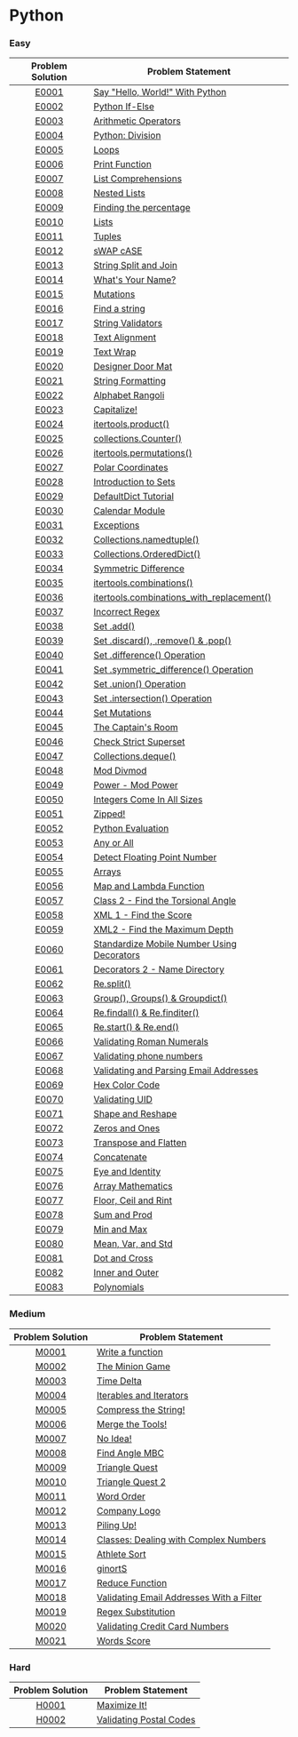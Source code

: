 # Python

### Easy

|Problem Solution|Problem Statement|
|:--------------:|-----------------|
|[E0001]|[Say "Hello, World!" With Python]|
|[E0002]|[Python If-Else]|
|[E0003]|[Arithmetic Operators]|
|[E0004]|[Python: Division]|
|[E0005]|[Loops]|
|[E0006]|[Print Function]|
|[E0007]|[List Comprehensions]|
|[E0008]|[Nested Lists]|
|[E0009]|[Finding the percentage]|
|[E0010]|[Lists]|
|[E0011]|[Tuples]|
|[E0012]|[sWAP cASE]|
|[E0013]|[String Split and Join]|
|[E0014]|[What's Your Name?]|
|[E0015]|[Mutations]|
|[E0016]|[Find a string]|
|[E0017]|[String Validators]|
|[E0018]|[Text Alignment]|
|[E0019]|[Text Wrap]|
|[E0020]|[Designer Door Mat]|
|[E0021]|[String Formatting]|
|[E0022]|[Alphabet Rangoli]|
|[E0023]|[Capitalize!]|
|[E0024]|[itertools.product()]|
|[E0025]|[collections.Counter()]|
|[E0026]|[itertools.permutations()]|
|[E0027]|[Polar Coordinates]|
|[E0028]|[Introduction to Sets]|
|[E0029]|[DefaultDict Tutorial]|
|[E0030]|[Calendar Module]|
|[E0031]|[Exceptions]|
|[E0032]|[Collections.namedtuple()]|
|[E0033]|[Collections.OrderedDict()]|
|[E0034]|[Symmetric Difference]|
|[E0035]|[itertools.combinations()]|
|[E0036]|[itertools.combinations_with_replacement()]|
|[E0037]|[Incorrect Regex]|
|[E0038]|[Set .add()]|
|[E0039]|[Set .discard(), .remove() & .pop()]|
|[E0040]|[Set .difference() Operation]|
|[E0041]|[Set .symmetric_difference() Operation]|
|[E0042]|[Set .union() Operation]|
|[E0043]|[Set .intersection() Operation]|
|[E0044]|[Set Mutations]|
|[E0045]|[The Captain's Room]|
|[E0046]|[Check Strict Superset]|
|[E0047]|[Collections.deque()]|
|[E0048]|[Mod Divmod]|
|[E0049]|[Power - Mod Power]|
|[E0050]|[Integers Come In All Sizes]|
|[E0051]|[Zipped!]|
|[E0052]|[Python Evaluation]|
|[E0053]|[Any or All]|
|[E0054]|[Detect Floating Point Number]|
|[E0055]|[Arrays]|
|[E0056]|[Map and Lambda Function]|
|[E0057]|[Class 2 - Find the Torsional Angle]|
|[E0058]|[XML 1 - Find the Score]|
|[E0059]|[XML2 - Find the Maximum Depth]|
|[E0060]|[Standardize Mobile Number Using Decorators]|
|[E0061]|[Decorators 2 - Name Directory]|
|[E0062]|[Re.split()]|
|[E0063]|[Group(), Groups() & Groupdict()]|
|[E0064]|[Re.findall() & Re.finditer()]|
|[E0065]|[Re.start() & Re.end()]|
|[E0066]|[Validating Roman Numerals]|
|[E0067]|[Validating phone numbers]|
|[E0068]|[Validating and Parsing Email Addresses]|
|[E0069]|[Hex Color Code]|
|[E0070]|[Validating UID]|
|[E0071]|[Shape and Reshape]|
|[E0072]|[Zeros and Ones]|
|[E0073]|[Transpose and Flatten]|
|[E0074]|[Concatenate]|
|[E0075]|[Eye and Identity]|
|[E0076]|[Array Mathematics]|
|[E0077]|[Floor, Ceil and Rint]|
|[E0078]|[Sum and Prod]|
|[E0079]|[Min and Max]|
|[E0080]|[Mean, Var, and Std]|
|[E0081]|[Dot and Cross]|
|[E0082]|[Inner and Outer]|
|[E0083]|[Polynomials]|

### Medium

|Problem Solution|Problem Statement|
|:--------------:|-----------------|
|[M0001]|[Write a function]|
|[M0002]|[The Minion Game]|
|[M0003]|[Time Delta]|
|[M0004]|[Iterables and Iterators]|
|[M0005]|[Compress the String!]|
|[M0006]|[Merge the Tools!]|
|[M0007]|[No Idea!]|
|[M0008]|[Find Angle MBC]|
|[M0009]|[Triangle Quest]|
|[M0010]|[Triangle Quest 2]|
|[M0011]|[Word Order]|
|[M0012]|[Company Logo]|
|[M0013]|[Piling Up!]|
|[M0014]|[Classes: Dealing with Complex Numbers]|
|[M0015]|[Athlete Sort]|
|[M0016]|[ginortS]|
|[M0017]|[Reduce Function]|
|[M0018]|[Validating Email Addresses With a Filter]|
|[M0019]|[Regex Substitution]|
|[M0020]|[Validating Credit Card Numbers]|
|[M0021]|[Words Score]|

### Hard

|Problem Solution|Problem Statement|
|:--------------:|-----------------|
|[H0001]|[Maximize It!]|
|[H0002]|[Validating Postal Codes]|

[//]: # (Easy)

[E0001]: Easy/E0001.py
[Say "Hello, World!" With Python]: https://www.hackerrank.com/challenges/py-hello-world/problem

[E0002]: Easy/E0002.py
[Python If-Else]: https://www.hackerrank.com/challenges/py-if-else/problem

[E0003]: Easy/E0003.py
[Arithmetic Operators]: https://www.hackerrank.com/challenges/python-arithmetic-operators/problem

[E0004]: Easy/E0004.py
[Python: Division]: https://www.hackerrank.com/challenges/python-division/problem

[E0005]: Easy/E0005.py
[Loops]: https://www.hackerrank.com/challenges/python-loops/problem

[E0006]: Easy/E0006.py
[Print Function]: https://www.hackerrank.com/challenges/python-print/problem

[E0007]: Easy/E0007.py
[List Comprehensions]: https://www.hackerrank.com/challenges/list-comprehensions/problem

[E0008]: Easy/E0008.py
[Nested Lists]: https://www.hackerrank.com/challenges/nested-list/problem

[E0009]: Easy/E0009.py
[Finding the percentage]: https://www.hackerrank.com/challenges/finding-the-percentage/problem

[E0010]: Easy/E0010.py
[Lists]: https://www.hackerrank.com/challenges/python-lists/problem

[E0011]: Easy/E0011.py
[Tuples]: https://www.hackerrank.com/challenges/python-tuples/problem

[E0012]: Easy/E0012.py
[sWAP cASE]: https://www.hackerrank.com/challenges/swap-case/problem

[E0013]: Easy/E0013.py
[String Split and Join]: https://www.hackerrank.com/challenges/python-string-split-and-join/problem

[E0014]: Easy/E0014.py
[What's Your Name?]: https://www.hackerrank.com/challenges/whats-your-name/problem

[E0015]: Easy/E0015.py
[Mutations]: https://www.hackerrank.com/challenges/python-mutations/problem

[E0016]: Easy/E0016.py
[Find a string]: https://www.hackerrank.com/challenges/find-a-string/problem

[E0017]: Easy/E0017.py
[String Validators]: https://www.hackerrank.com/challenges/string-validators/problem

[E0018]: Easy/E0018.py
[Text Alignment]: https://www.hackerrank.com/challenges/text-alignment/problem

[E0019]: Easy/E0019.py
[Text Wrap]: https://www.hackerrank.com/challenges/text-wrap/problem

[E0020]: Easy/E0020.py
[Designer Door Mat]: https://www.hackerrank.com/challenges/designer-door-mat/problem

[E0021]: Easy/E0021.py
[String Formatting]: https://www.hackerrank.com/challenges/python-string-formatting/problem

[E0022]: Easy/E0022.py
[Alphabet Rangoli]: https://www.hackerrank.com/challenges/alphabet-rangoli/problem

[E0023]: Easy/E0023.py
[Capitalize!]: https://www.hackerrank.com/challenges/capitalize/problem

[E0024]: Easy/E0024.py
[itertools.product()]: https://www.hackerrank.com/challenges/itertools-product/problem

[E0025]: Easy/E0025.py
[collections.Counter()]: https://www.hackerrank.com/challenges/collections-counter/problem

[E0026]: Easy/E0026.py
[itertools.permutations()]: https://www.hackerrank.com/challenges/itertools-permutations/problem

[E0027]: Easy/E0027.py
[Polar Coordinates]: https://www.hackerrank.com/challenges/polar-coordinates/problem

[E0028]: Easy/E0028.py
[Introduction to Sets]: https://www.hackerrank.com/challenges/py-introduction-to-sets/problem

[E0029]: Easy/E0029.py
[DefaultDict Tutorial]: https://www.hackerrank.com/challenges/defaultdict-tutorial/problem

[E0030]: Easy/E0030.py
[Calendar Module]: https://www.hackerrank.com/challenges/calendar-module/problem

[E0031]: Easy/E0031.py
[Exceptions]: https://www.hackerrank.com/challenges/exceptions/problem

[E0032]: Easy/E0032.py
[Collections.namedtuple()]: https://www.hackerrank.com/challenges/py-collections-namedtuple/problem

[E0033]: Easy/E0033.py
[Collections.OrderedDict()]: https://www.hackerrank.com/challenges/py-collections-ordereddict/problem

[E0034]: Easy/E0034.py
[Symmetric Difference]: https://www.hackerrank.com/challenges/symmetric-difference/problem

[E0035]: Easy/E0035.py
[itertools.combinations()]: https://www.hackerrank.com/challenges/itertools-combinations/problem

[E0036]: Easy/E0036.py
[itertools.combinations_with_replacement()]: https://www.hackerrank.com/challenges/itertools-combinations-with-replacement/problem

[E0037]: Easy/E0037.py
[Incorrect Regex]: https://www.hackerrank.com/challenges/incorrect-regex/problem

[E0038]: Easy/E0038.py
[Set .add()]: https://www.hackerrank.com/challenges/py-set-add/problem

[E0039]: Easy/E0039.py
[Set .discard(), .remove() & .pop()]: https://www.hackerrank.com/challenges/py-set-discard-remove-pop/problem

[E0040]: Easy/E0040.py
[Set .difference() Operation]: https://www.hackerrank.com/challenges/py-set-difference-operation/problem

[E0041]: Easy/E0041.py
[Set .symmetric_difference() Operation]: https://www.hackerrank.com/challenges/py-set-symmetric-difference-operation/problem

[E0042]: Easy/E0042.py
[Set .union() Operation]: https://www.hackerrank.com/challenges/py-set-union/problem

[E0043]: Easy/E0043.py
[Set .intersection() Operation]: https://www.hackerrank.com/challenges/py-set-intersection-operation/problem

[E0044]: Easy/E0044.py
[Set Mutations]: https://www.hackerrank.com/challenges/py-set-mutations/problem

[E0045]: Easy/E0045.py
[The Captain's Room]: https://www.hackerrank.com/challenges/py-the-captains-room/problem

[E0046]: Easy/E0046.py
[Check Strict Superset]: https://www.hackerrank.com/challenges/py-check-strict-superset/problem

[E0047]: Easy/E0047.py
[Collections.deque()]: https://www.hackerrank.com/challenges/py-collections-deque/problem

[E0048]: Easy/E0048.py
[Mod Divmod]: https://www.hackerrank.com/challenges/python-mod-divmod/problem

[E0049]: Easy/E0049.py
[Power - Mod Power]: https://www.hackerrank.com/challenges/python-power-mod-power/problem

[E0050]: Easy/E0050.py
[Integers Come In All Sizes]: https://www.hackerrank.com/challenges/python-integers-come-in-all-sizes/problem

[E0051]: Easy/E0051.py
[Zipped!]: https://www.hackerrank.com/challenges/zipped/problem

[E0052]: Easy/E0052.py
[Python Evaluation]: https://www.hackerrank.com/challenges/python-eval/problem

[E0053]: Easy/E0053.py
[Any or All]: https://www.hackerrank.com/challenges/any-or-all/problem

[E0054]: Easy/E0054.py
[Detect Floating Point Number]: https://www.hackerrank.com/challenges/introduction-to-regex/problem

[E0055]: Easy/E0055.py
[Arrays]: https://www.hackerrank.com/challenges/np-arrays/problem

[E0056]: Easy/E0056.py
[Map and Lambda Function]: https://www.hackerrank.com/challenges/map-and-lambda-expression/problem

[E0057]: Easy/E0057.py
[Class 2 - Find the Torsional Angle]: https://www.hackerrank.com/challenges/class-2-find-the-torsional-angle/problem

[E0058]: Easy/E0058.py
[XML 1 - Find the Score]: https://www.hackerrank.com/challenges/xml-1-find-the-score/problem

[E0059]: Easy/E0059.py
[XML2 - Find the Maximum Depth]: https://www.hackerrank.com/challenges/xml2-find-the-maximum-depth/problem

[E0060]: Easy/E0060.py
[Standardize Mobile Number Using Decorators]: https://www.hackerrank.com/challenges/standardize-mobile-number-using-decorators/problem

[E0061]: Easy/E0061.py
[Decorators 2 - Name Directory]: https://www.hackerrank.com/challenges/decorators-2-name-directory/problem

[E0062]: Easy/E0062.py
[Re.split()]: https://www.hackerrank.com/challenges/re-split/problem

[E0063]: Easy/E0063.py
[Group(), Groups() & Groupdict()]: https://www.hackerrank.com/challenges/re-group-groups/problem

[E0064]: Easy/E0064.py
[Re.findall() & Re.finditer()]: https://www.hackerrank.com/challenges/re-findall-re-finditer/problem

[E0065]: Easy/E0065.py
[Re.start() & Re.end()]: https://www.hackerrank.com/challenges/re-start-re-end/problem

[E0066]: Easy/E0066.py
[Validating Roman Numerals]: https://www.hackerrank.com/challenges/validate-a-roman-number/problem

[E0067]: Easy/E0067.py
[Validating phone numbers]: https://www.hackerrank.com/challenges/validating-the-phone-number/problem

[E0068]: Easy/E0068.py
[Validating and Parsing Email Addresses]: https://www.hackerrank.com/challenges/validating-named-email-addresses/problem

[E0069]: Easy/E0069.py
[Hex Color Code]: https://www.hackerrank.com/challenges/hex-color-code/problem

[E0070]: Easy/E0070.py
[Validating UID]: https://www.hackerrank.com/challenges/validating-uid/problem

[E0071]: Easy/E0071.py
[Shape and Reshape]: https://www.hackerrank.com/challenges/np-shape-reshape/problem

[E0072]: Easy/E0072.py
[Zeros and Ones]: https://www.hackerrank.com/challenges/np-zeros-and-ones/problem

[E0073]: Easy/E0073.py
[Transpose and Flatten]: https://www.hackerrank.com/challenges/np-transpose-and-flatten/problem

[E0074]: Easy/E0074.py
[Concatenate]: https://www.hackerrank.com/challenges/np-concatenate/problem

[E0075]: Easy/E0075.py
[Eye and Identity]: https://www.hackerrank.com/challenges/np-eye-and-identity/problem

[E0076]: Easy/E0076.py
[Array Mathematics]: https://www.hackerrank.com/challenges/np-array-mathematics/problem

[E0077]: Easy/E0077.py
[Floor, Ceil and Rint]: https://www.hackerrank.com/challenges/floor-ceil-and-rint/problem

[E0078]: Easy/E0078.py
[Sum and Prod]: https://www.hackerrank.com/challenges/np-sum-and-prod/problem

[E0079]: Easy/E0079.py
[Min and Max]: https://www.hackerrank.com/challenges/np-min-and-max/problem

[E0080]: Easy/E0080.py
[Mean, Var, and Std]: https://www.hackerrank.com/challenges/np-mean-var-and-std/problem

[E0081]: Easy/E0081.py
[Dot and Cross]: https://www.hackerrank.com/challenges/np-dot-and-cross/problem

[E0082]: Easy/E0082.py
[Inner and Outer]: https://www.hackerrank.com/challenges/np-inner-and-outer/problem

[E0083]: Easy/E0083.py
[Polynomials]: https://www.hackerrank.com/challenges/np-polynomials/problem

[//]: # (Medium)

[M0001]: Medium/M0001.py
[Write a function]: https://www.hackerrank.com/challenges/write-a-function/problem

[M0002]: Medium/M0002.py
[The Minion Game]: https://www.hackerrank.com/challenges/the-minion-game/problem

[M0003]: Medium/M0003.py
[Time Delta]: https://www.hackerrank.com/challenges/python-time-delta/problem

[M0004]: Medium/M0004.py
[Iterables and Iterators]: https://www.hackerrank.com/challenges/iterables-and-iterators/problem

[M0005]: Medium/M0005.py
[Compress the String!]: https://www.hackerrank.com/challenges/compress-the-string/problem

[M0006]: Medium/M0006.py
[Merge the Tools!]: https://www.hackerrank.com/challenges/merge-the-tools/problem

[M0007]: Medium/M0007.py
[No Idea!]: https://www.hackerrank.com/challenges/no-idea/problem

[M0008]: Medium/M0008.py
[Find Angle MBC]: https://www.hackerrank.com/challenges/find-angle/problem

[M0009]: Medium/M0009.py
[Triangle Quest]: https://www.hackerrank.com/challenges/python-quest-1/problem

[M0010]: Medium/M0010.py
[Triangle Quest 2]: https://www.hackerrank.com/challenges/triangle-quest-2/problem

[M0011]: Medium/M0011.py
[Word Order]: https://www.hackerrank.com/challenges/word-order/problem

[M0012]: Medium/M0012.py
[Company Logo]: https://www.hackerrank.com/challenges/most-commons/problem

[M0013]: Medium/M0013.py
[Piling Up!]: https://www.hackerrank.com/challenges/piling-up/problem

[M0014]: Medium/M0014.py
[Classes: Dealing with Complex Numbers]: https://www.hackerrank.com/challenges/class-1-dealing-with-complex-numbers/problem

[M0015]: Medium/M0015.py
[Athlete Sort]: https://www.hackerrank.com/challenges/python-sort-sort/problem

[M0016]: Medium/M0016.py
[ginortS]: https://www.hackerrank.com/challenges/ginorts/problem

[M0017]: Medium/M0017.py
[Reduce Function]: https://www.hackerrank.com/challenges/reduce-function/problem

[M0018]: Medium/M0018.py
[Validating Email Addresses With a Filter]: https://www.hackerrank.com/challenges/validate-list-of-email-address-with-filter/problem

[M0019]: Medium/M0019.py
[Regex Substitution]: https://www.hackerrank.com/challenges/re-sub-regex-substitution/problem

[M0020]: Medium/M0020.py
[Validating Credit Card Numbers]: https://www.hackerrank.com/challenges/validating-credit-card-number/problem

[M0021]: Medium/M0021.py
[Words Score]: https://www.hackerrank.com/challenges/words-score/problem

[//]: # (Hard)

[H0001]: Hard/H0001.py
[Maximize It!]: https://www.hackerrank.com/challenges/maximize-it/problem

[H0002]: Hard/H0002.py
[Validating Postal Codes]: https://www.hackerrank.com/challenges/validating-postalcode/problem

[//]: # (EOF)
